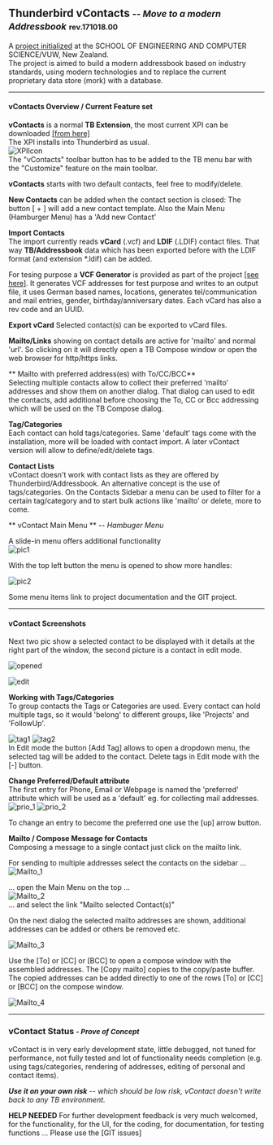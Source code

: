 ## Thunderbird vContacts <small>-- *Move to a modern Addressbook*</small> <small><small>rev.171018.00</small></small>

A [project initialized](https://neandr.github.io/vContacts/VUW-Project.md.html) at the SCHOOL OF ENGINEERING AND COMPUTER SCIENCE/VUW, New Zealand.   
The project is aimed to build a modern addressbook based on industry standards, using modern technologies and to replace the current proprietary data store (mork) with a database.

---
#### vContacts Overview / Current Feature set

**vContacts** is a normal **TB Extension**, the most current XPI can be downloaded [[from here]](https://github.com/neandr/vContacts/releases)   
The XPI installs into Thunderbird as usual.   
![XPIIcon](https://neandr.github.io/vContacts/customize.png)   
The "vContacts" toolbar button has to be added to the TB menu bar with the "Customize" feature on the main toolbar.

**vContacts** starts with two default contacts, feel free to modify/delete.

**New Contacts** can be added when the contact section is closed: The button [ + ] will add a new contact template.
Also the Main Menu (Hamburger Menu) has a 'Add new Contact'

**Import Contacts**   
The import currently reads **vCard** (.vcf) and **LDIF** (.LDIF) contact files. That way **TB/Addressbook** data which has been exported before with the LDIF format (and extension *.ldif) can be added.

For tesing purpose a **VCF Generator** is provided as part of the project [[see here]](https://github.com/neandr/vContacts/tree/master/generateVCF). It generates VCF addresses for test purpose and writes to an output file, it uses German based names, locations, generates tel/communication and mail entries, gender, birthday/anniversary dates. Each vCard has also a rev code and an UUID.

**Export vCard** Selected contact(s) can be exported to vCard files.

**Mailto/Links** showing on contact details are active for 'mailto' and normal 'url'. So clicking on it will directly open a TB Compose window or open the web browser for http/https links.

** Mailto with preferred address(es) with To/CC/BCC**  
Selecting multiple contacts allow to collect their preferred 'mailto' addresses and show them on another dialog. That dialog can used to edit the contacts, add additional before choosing the To, CC or Bcc addressing which will be used on the TB Compose dialog.

**Tag/Categories**  
Each contact can hold tags/categories. Same 'default' tags come with the installation, more will be loaded with contact import. A later vContact version will allow to define/edit/delete tags.

**Contact Lists**  
vContact doesn't work with contact lists as they are offered by Thunderbird/Addressbook. An alternative concept is the use of tags/categories. On the Contacts Sidebar a menu can be used to filter for a certain tag/category and to start bulk actions like 'mailto' or delete, more to come.

** vContact Main Menu ** -- _Hambuger Menu_   

A slide-in menu offers additional functionality  
![pic1](https://neandr.github.io/vContacts/vContacts_topmenu.png)   

With the top left button the menu is opened to show more handles:  

![pic2](https://neandr.github.io/vContacts/hambg_Menu_contactclosed.png)



Some menu items link to project documentation and the GIT project.

----
#### vContact Screenshots

Next two pic show a selected contact to be displayed with it details at the right part of the window, the second picture is a contact in edit mode.

![opened](https://neandr.github.io/vContacts/Contact_opened.png)

![edit](https://neandr.github.io/vContacts/Contact_Edit.png)   


**Working with Tags/Categories**   
To group contacts the Tags or Categories are used. Every contact can hold multiple tags, so it would 'belong' to different groups, like 'Projects' and 'FollowUp'.

![tag1](https://neandr.github.io/vContacts/Tag_add_1.png) ![tag2](https://neandr.github.io/vContacts/Tag_add_2.png)   
In Edit mode the button [Add Tag] allows to open a dropdown menu, the selected tag will be added to the contact. Delete tags in Edit mode with the [-] button.


**Change Preferred/Default attribute**   
The first entry for Phone, Email or Webpage is named the 'preferred' attribute which will be used as a 'default' eg. for collecting mail addresses.  
![prio_1](https://neandr.github.io/vContacts/Phone_change_prio_1.png) ![prio_2](https://neandr.github.io/vContacts/Phone_change_prio_2.png)   

To change an entry to become the preferred one use the [up] arrow button.


**Mailto / Compose Message for Contacts**   
Composing a message to a single contact just click on the mailto link.   

For sending to multiple addresses select the contacts on the sidebar ...   
![Mailto_1](https://neandr.github.io/vContacts/Mailto_1.png)

 ... open the Main Menu on the top ...   
 ![Mailto_2](https://neandr.github.io/vContacts/Mailto_2.png)   
 ... and select the link "Mailto selected Contact(s)"   

On the next dialog the selected mailto addresses are shown, additional addresses can be added or others be removed etc.   

![Mailto_3](https://neandr.github.io/vContacts/Mailto_3.png)   

Use the [To] or [CC] or [BCC] to open a compose window with the assembled addresses. The [Copy mailto] copies to the copy/paste buffer. The copied addresses can be added directly to one of the rows [To] or [CC] or [BCC] on the compose window.

 ![Mailto_4](https://neandr.github.io/vContacts/Mailto_4.png)


----
### vContact Status <small>- _Prove of Concept_</small>

vContact is in very early development state, little debugged, not tuned for performance, not fully tested and lot of functionality needs completion (e.g. using tags/categories, rendering of addresses, editing of personal and contact items).

 <i>**Use it on your own risk** -- which should be low risk, vContact doesn't write back to any TB environment.</i>


**HELP NEEDED**
For further development feedback is very much welcomed, for the functionality, for the UI, for the coding, for documentation, for testing functions ...
Please use the [GIT issues]
